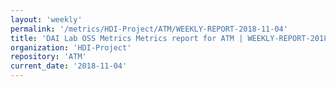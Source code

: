 ```yaml
---
layout: 'weekly'
permalink: '/metrics/HDI-Project/ATM/WEEKLY-REPORT-2018-11-04'
title: 'DAI Lab OSS Metrics Metrics report for ATM | WEEKLY-REPORT-2018-11-04'
organization: 'HDI-Project'
repository: 'ATM'
current_date: '2018-11-04'
---
```


